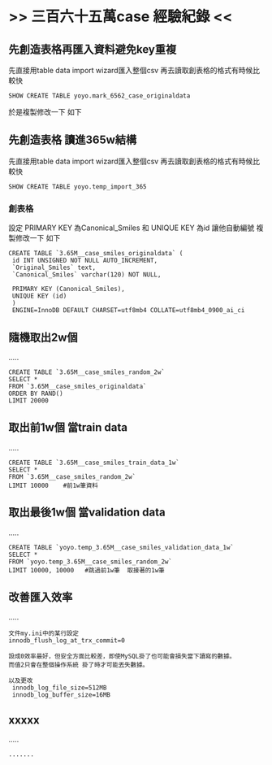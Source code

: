 # >> 三百六十五萬case 經驗紀錄 << #



## 先創造表格再匯入資料避免key重複 ##

先直接用table data import wizard匯入整個csv 再去讀取創表格的格式有時候比較快

```
SHOW CREATE TABLE yoyo.mark_6562_case_originaldata
```

於是複製修改一下 如下

## 先創造表格 讀進365w結構 ##

先直接用table data import wizard匯入整個csv 再去讀取創表格的格式有時候比較快

```
SHOW CREATE TABLE yoyo.temp_import_365
```
### 創表格 ###
設定 PRIMARY KEY 為Canonical_Smiles
 和 UNIQUE KEY 為id 讓他自動編號
複製修改一下 如下
```
CREATE TABLE `3.65M__case_smiles_originaldata` (
 id INT UNSIGNED NOT NULL AUTO_INCREMENT,
 `Original_Smiles` text,
 `Canonical_Smiles` varchar(120) NOT NULL,

 PRIMARY KEY (Canonical_Smiles),
 UNIQUE KEY (id)
 )
 ENGINE=InnoDB DEFAULT CHARSET=utf8mb4 COLLATE=utf8mb4_0900_ai_ci
```



## 隨機取出2w個 ##
.....

```
CREATE TABLE `3.65M__case_smiles_random_2w`
SELECT * 
FROM `3.65M__case_smiles_originaldata`
ORDER BY RAND()
LIMIT 20000
```



## 取出前1w個 當train data ##
.....

```
CREATE TABLE `3.65M__case_smiles_train_data_1w`
SELECT * 
FROM `3.65M__case_smiles_random_2w`
LIMIT 10000    #前1w筆資料
```


## 取出最後1w個 當validation data ##
.....

```
CREATE TABLE `yoyo.temp_3.65M__case_smiles_validation_data_1w`
SELECT * 
FROM `yoyo.temp_3.65M__case_smiles_random_2w`
LIMIT 10000, 10000   #跳過前1w筆  取接著的1w筆
```


## 改善匯入效率 ##
.....

```
文件my.ini中的某行設定
innodb_flush_log_at_trx_commit=0

設成0效率最好，但安全方面比較差，即使MySQL掛了也可能會損失當下讀寫的數據。
而值2只會在整個操作系統 掛了時才可能丟失數據。

以及更改
 innodb_log_file_size=512MB
 innodb_log_buffer_size=16MB
```



## xxxxx ##
.....

```
.......
```


